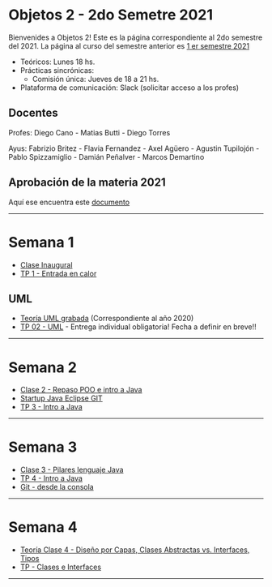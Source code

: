 # Objetos 2 - 2do Semetre 2021
Bienvenides a Objetos 2! Este es la página correspondiente al 2do semestre del 2021. La página al curso del semestre anterior es [1 er semestre 2021](https://github.com/POO2UNQ/site/blob/main/docs/index20212sem.md)

* Teóricos: Lunes 18 hs.     
* Prácticas sincrónicas: 
  * Comisión única: Jueves de 18 a 21 hs. 
* Plataforma de comunicación: Slack (solicitar acceso a los profes)

## Docentes
Profes: Diego Cano - Matias Butti - Diego Torres

Ayus: Fabrizio Britez - Flavia Fernandez - Axel Agüero - Agustin Tupilojón - Pablo Spizzamiglio - Damián Peñalver - Marcos Demartino

## Aprobación de la materia 2021
Aquí ese encuentra este [documento](https://github.com/POO2UNQ/site/blob/main/Aprobación%20de%20la%20materia%20-%202021.pdf)

---
# Semana 1

* [Clase Inaugural](https://youtu.be/WBptyni3ddc)
* [TP 1 - Entrada en calor](https://github.com/POO2UNQ/site/tree/main/TP01)

## UML
* [Teoría UML grabada](https://www.youtube.com/watch?v=oYSLwORU0ZM)  (Correspondiente al año 2020)
* [TP 02 - UML](https://github.com/POO2UNQ/site/blob/main/TP%2002/TP%2002%20UML.pdf) - Entrega individual obligatoria! Fecha a definir en breve!!

---
# Semana 2
* [Clase 2 - Repaso POO e intro a Java](https://github.com/POO2UNQ/site/blob/606a8289ab7fca010acf0e98dd886ab31b54a747/teorias/Lenguajes%20de%20programaci%C3%B3n%20%20-%20Java%20-%20BigPicture.pdf)
* [ Startup Java Eclipse GIT](https://youtu.be/3ITG-OFhThc)
* [TP 3 - Intro a Java](https://github.com/POO2UNQ/site/blob/a75e0da36670c3377f275343386f9497feca1df3/TP03/TP03%20-%20Intro%20a%20Java.pdf)

---
# Semana 3
* [Clase 3 - Pilares lenguaje Java](https://github.com/POO2UNQ/site/blob/efc36db38e7ebf3000f7f909863dbaed0894934b/teorias/Pilares%20del%20lenguaje%20Java.pdf)
* [TP 4 - Intro a Java](https://github.com/POO2UNQ/site/tree/main/TP04)
* [Git - desde la consola](https://www.youtube.com/watch?v=C-WgNtdGsR4)

---
# Semana 4
* [Teoría Clase 4 - Diseño por Capas, Clases Abstractas vs. Interfaces, Tipos](https://youtu.be/N_WAPHvcfIs)
* [TP - Clases e Interfaces](https://github.com/POO2UNQ/site/blob/main/TP%20Interfaces/TP%20%E2%80%93%20Clases%20Abstractas%20e%20Interfaces.pdf)

---
